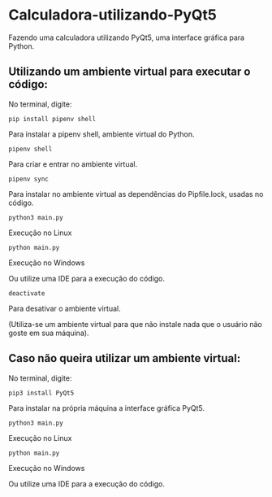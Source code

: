 # Calculadora-utilizando-PyQt5
Fazendo uma calculadora utilizando PyQt5, uma interface gráfica para Python.

## Utilizando um ambiente virtual para executar o código:
No terminal, digite:

```
pip install pipenv shell
```
Para instalar a pipenv shell, ambiente virtual do Python.

```
pipenv shell
```
Para criar e entrar no ambiente virtual.

```
pipenv sync
```
Para instalar no ambiente virtual as dependências do Pipfile.lock, usadas no código.

```
python3 main.py
```
Execução no Linux

```
python main.py
```
Execução no Windows

Ou utilize uma IDE para a execução do código.

```
deactivate
```
Para desativar o ambiente virtual.

(Utiliza-se um ambiente virtual para que não instale nada que o usuário não goste em sua máquina).


## Caso não queira utilizar um ambiente virtual:
No terminal, digite:

```
pip3 install PyQt5
```
Para instalar na própria máquina a interface gráfica PyQt5.

```
python3 main.py
```
Execução no Linux

```
python main.py
```
Execução no Windows

Ou utilize uma IDE para a execução do código.
